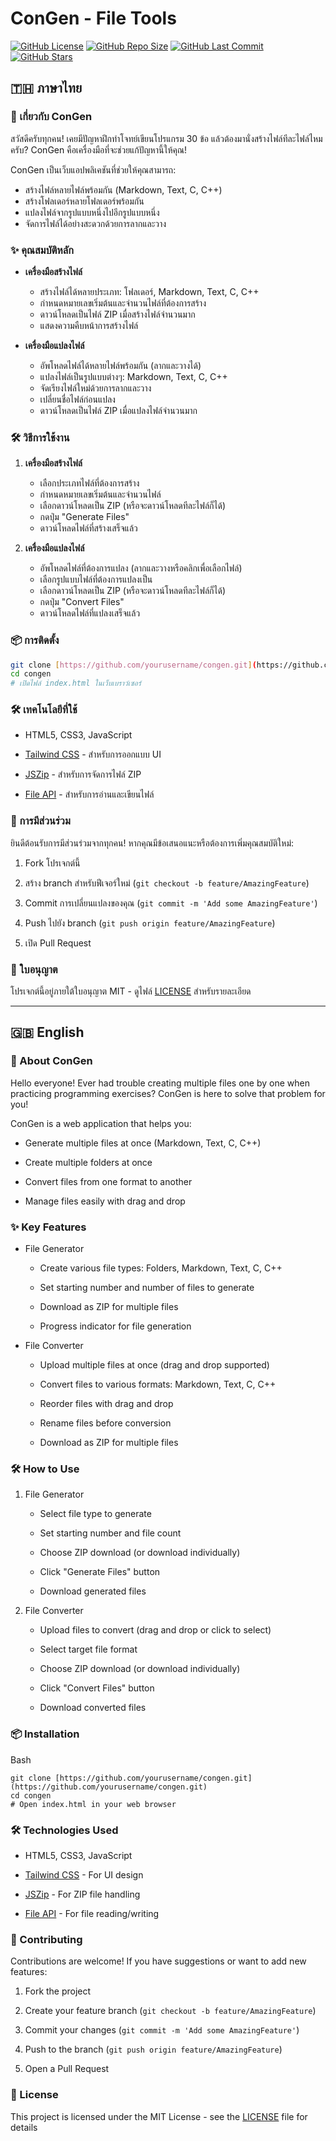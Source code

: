 # ConGen - File Tools

[![GitHub License](https://img.shields.io/github/license/ShoperGamer/congen?style=for-the-badge&label=License&color=blue)](LICENSE)
[![GitHub Repo Size](https://img.shields.io/github/repo-size/ShoperGamer/congen?style=for-the-badge&label=Repo%20Size&color=brightgreen)](https://github.com/yourusername/congen)
[![GitHub Last Commit](https://img.shields.io/github/last-commit/ShoperGamer/congen?style=for-the-badge&label=Last%20Commit&color=yellow)](https://github.com/yourusername/congen)
[![GitHub Stars](https://img.shields.io/github/stars/ShoperGamer/congen?style=social)](https://github.com/yourusername/congen)

## 🇹🇭 ภาษาไทย

### 🚀 เกี่ยวกับ ConGen

สวัสดีครับทุกคน! เคยมีปัญหาฝึกทำโจทย์เขียนโปรแกรม 30 ข้อ แล้วต้องมานั่งสร้างไฟล์ทีละไฟล์ไหมครับ? ConGen คือเครื่องมือที่จะช่วยแก้ปัญหานี้ให้คุณ!

ConGen เป็นเว็บแอปพลิเคชันที่ช่วยให้คุณสามารถ:
- สร้างไฟล์หลายไฟล์พร้อมกัน (Markdown, Text, C, C++)
- สร้างโฟลเดอร์หลายโฟลเดอร์พร้อมกัน
- แปลงไฟล์จากรูปแบบหนึ่งไปอีกรูปแบบหนึ่ง
- จัดการไฟล์ได้อย่างสะดวกด้วยการลากและวาง

### ✨ คุณสมบัติหลัก

- **เครื่องมือสร้างไฟล์**
  - สร้างไฟล์ได้หลายประเภท: โฟลเดอร์, Markdown, Text, C, C++
  - กำหนดหมายเลขเริ่มต้นและจำนวนไฟล์ที่ต้องการสร้าง
  - ดาวน์โหลดเป็นไฟล์ ZIP เมื่อสร้างไฟล์จำนวนมาก
  - แสดงความคืบหน้าการสร้างไฟล์

- **เครื่องมือแปลงไฟล์**
  - อัพโหลดไฟล์ได้หลายไฟล์พร้อมกัน (ลากและวางได้)
  - แปลงไฟล์เป็นรูปแบบต่างๆ: Markdown, Text, C, C++
  - จัดเรียงไฟล์ใหม่ด้วยการลากและวาง
  - เปลี่ยนชื่อไฟล์ก่อนแปลง
  - ดาวน์โหลดเป็นไฟล์ ZIP เมื่อแปลงไฟล์จำนวนมาก

### 🛠️ วิธีการใช้งาน

1. **เครื่องมือสร้างไฟล์**
   - เลือกประเภทไฟล์ที่ต้องการสร้าง
   - กำหนดหมายเลขเริ่มต้นและจำนวนไฟล์
   - เลือกดาวน์โหลดเป็น ZIP (หรือจะดาวน์โหลดทีละไฟล์ก็ได้)
   - กดปุ่ม "Generate Files"
   - ดาวน์โหลดไฟล์ที่สร้างเสร็จแล้ว

2. **เครื่องมือแปลงไฟล์**
   - อัพโหลดไฟล์ที่ต้องการแปลง (ลากและวางหรือคลิกเพื่อเลือกไฟล์)
   - เลือกรูปแบบไฟล์ที่ต้องการแปลงเป็น
   - เลือกดาวน์โหลดเป็น ZIP (หรือจะดาวน์โหลดทีละไฟล์ก็ได้)
   - กดปุ่ม "Convert Files"
   - ดาวน์โหลดไฟล์ที่แปลงเสร็จแล้ว

### 📦 การติดตั้ง

```bash
git clone [https://github.com/yourusername/congen.git](https://github.com/yourusername/congen.git)
cd congen
# เปิดไฟล์ index.html ในเว็บเบราว์เซอร์

```

### 🛠️ เทคโนโลยีที่ใช้

-   HTML5, CSS3, JavaScript
    
-   [Tailwind CSS](https://tailwindcss.com/) - สำหรับการออกแบบ UI
    
-   [JSZip](https://stuk.github.io/jszip/) - สำหรับการจัดการไฟล์ ZIP
    
-   [File API](https://developer.mozilla.org/en-US/docs/Web/API/File_API) - สำหรับการอ่านและเขียนไฟล์
    

### 🤝 การมีส่วนร่วม

ยินดีต้อนรับการมีส่วนร่วมจากทุกคน! หากคุณมีข้อเสนอแนะหรือต้องการเพิ่มคุณสมบัติใหม่:

1.  Fork โปรเจกต์นี้
    
2.  สร้าง branch สำหรับฟีเจอร์ใหม่ (`git checkout -b feature/AmazingFeature`)
    
3.  Commit การเปลี่ยนแปลงของคุณ (`git commit -m 'Add some AmazingFeature'`)
    
4.  Push ไปยัง branch (`git push origin feature/AmazingFeature`)
    
5.  เปิด Pull Request
    

### 📜 ใบอนุญาต

โปรเจกต์นี้อยู่ภายใต้ใบอนุญาต MIT - ดูไฟล์ [LICENSE](https://www.google.com/search?q=LICENSE) สำหรับรายละเอียด

----------

## 🇬🇧 English

### 🚀 About ConGen

Hello everyone! Ever had trouble creating multiple files one by one when practicing programming exercises? ConGen is here to solve that problem for you!

ConGen is a web application that helps you:

-   Generate multiple files at once (Markdown, Text, C, C++)
    
-   Create multiple folders at once
    
-   Convert files from one format to another
    
-   Manage files easily with drag and drop
    

### ✨ Key Features

-   File Generator
    
    - Create various file types: Folders, Markdown, Text, C, C++
    
    - Set starting number and number of files to generate
    
    - Download as ZIP for multiple files
    
    - Progress indicator for file generation
    
-   File Converter
    
    - Upload multiple files at once (drag and drop supported)
    
    - Convert files to various formats: Markdown, Text, C, C++
    
    - Reorder files with drag and drop
    
    - Rename files before conversion
    
    - Download as ZIP for multiple files
    

### 🛠️ How to Use

1.  File Generator
    
    - Select file type to generate
    
    - Set starting number and file count
    
    - Choose ZIP download (or download individually)
    
    - Click "Generate Files" button
    
    - Download generated files
    
2.  File Converter
    
    - Upload files to convert (drag and drop or click to select)
    
    - Select target file format
    
    - Choose ZIP download (or download individually)
    
    - Click "Convert Files" button
    
    - Download converted files
    

### 📦 Installation

Bash

```
git clone [https://github.com/yourusername/congen.git](https://github.com/yourusername/congen.git)
cd congen
# Open index.html in your web browser

```

### 🛠️ Technologies Used

-   HTML5, CSS3, JavaScript
    
-   [Tailwind CSS](https://tailwindcss.com/) - For UI design
    
-   [JSZip](https://stuk.github.io/jszip/) - For ZIP file handling
    
-   [File API](https://developer.mozilla.org/en-US/docs/Web/API/File_API) - For file reading/writing
    

### 🤝 Contributing

Contributions are welcome! If you have suggestions or want to add new features:

1.  Fork the project
    
2.  Create your feature branch (`git checkout -b feature/AmazingFeature`)
    
3.  Commit your changes (`git commit -m 'Add some AmazingFeature'`)
    
4.  Push to the branch (`git push origin feature/AmazingFeature`)
    
5.  Open a Pull Request
    

### 📜 License

This project is licensed under the MIT License - see the [LICENSE](https://www.google.com/search?q=LICENSE) file for details